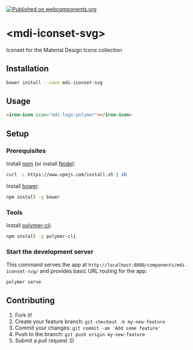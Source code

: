 [![Published on webcomponents.org](https://img.shields.io/badge/webcomponents.org-published-blue.svg)](https://www.webcomponents.org/element/kriss-kross-io/mdi-iconset-svg)

# \<mdi-iconset-svg\>

Iconset for the Material Design Icons collection

## Installation

``` bash
bower install --save mdi-iconset-svg
```

## Usage

<!--
```
<custom-element-demo>
  <template>
    <link rel="import" href="mdi-logo-iconset-svg.html">
    <link rel="import" href="../iron-icons/iron-icons.html">
    <next-code-block></next-code-block>
  </template>
</custom-element-demo>
```
-->
```html
<iron-icon icon="mdi-logo:polymer"></iron-icon>
```

## Setup

### Prerequisites

Install [npm](https://www.npmjs.com/) (or install [Node](https://nodejs.org/en/download/)):

``` bash
curl -L https://www.npmjs.com/install.sh | sh
```

Install [bower](https://bower.io/):

``` bash
npm install -g bower
```

### Tools

Install [polymer-cli](https://github.com/Polymer/polymer-cli):

``` bash
npm install -g polymer-cli
```

### Start the development server

This command serves the app at `http://localhost:8080/components/mdi-iconset-svg/` and provides basic URL
routing for the app:

``` bash
polymer serve
```

## Contributing

1. Fork it!
2. Create your feature branch: `git checkout -b my-new-feature`
3. Commit your changes: `git commit -am 'Add some feature'`
4. Push to the branch: `git push origin my-new-feature`
5. Submit a pull request :D
